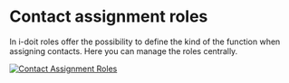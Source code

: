 # Contact assignment roles

In i-doit roles offer the possibility to define the kind of the function when assigning contacts. Here you can manage the roles centrally.

[![Contact Assignment Roles](../../../assets/images/en/system-administration/administration/predefined-content/contact-assignment-roles/1-car.png)](../../../assets/images/en/system-administration/administration/predefined-content/contact-assignment-roles/1-car.png)
